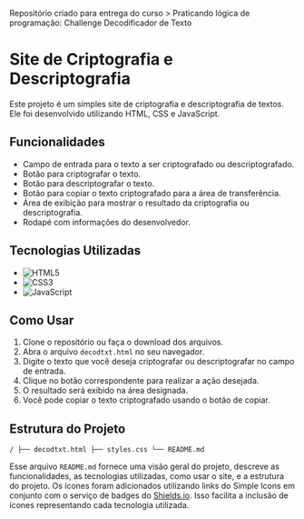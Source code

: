 Repositório criado para entrega do  curso > Praticando lógica de programação: Challenge Decodificador de Texto

# Site de Criptografia e Descriptografia

Este projeto é um simples site de criptografia e descriptografia de textos. Ele foi desenvolvido utilizando HTML, CSS e JavaScript.

## Funcionalidades

- Campo de entrada para o texto a ser criptografado ou descriptografado.
- Botão para criptografar o texto.
- Botão para descriptografar o texto.
- Botão para copiar o texto criptografado para a área de transferência.
- Área de exibição para mostrar o resultado da criptografia ou descriptografia.
- Rodapé com informações do desenvolvedor.

## Tecnologias Utilizadas

- ![HTML5](https://img.shields.io/badge/-HTML5-E34F26?logo=html5&logoColor=white&style=flat-square)
- ![CSS3](https://img.shields.io/badge/-CSS3-1572B6?logo=css3&logoColor=white&style=flat-square)
- ![JavaScript](https://img.shields.io/badge/-JavaScript-F7DF1E?logo=javascript&logoColor=black&style=flat-square)

## Como Usar

1. Clone o repositório ou faça o download dos arquivos.
2. Abra o arquivo `decodtxt.html` no seu navegador.
3. Digite o texto que você deseja criptografar ou descriptografar no campo de entrada.
4. Clique no botão correspondente para realizar a ação desejada.
5. O resultado será exibido na área designada.
6. Você pode copiar o texto criptografado usando o botão de copiar.

## Estrutura do Projeto


`/
├── decodtxt.html
├── styles.css
└── README.md
`

Esse arquivo `README.md` fornece uma visão geral do projeto, descreve as funcionalidades, as tecnologias utilizadas, como usar o site, e a estrutura do projeto. 
Os ícones foram adicionados utilizando links do Simple Icons em conjunto com o serviço de badges do [Shields.io](https://shields.io/). 
Isso facilita a inclusão de ícones representando cada tecnologia utilizada.

